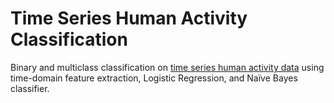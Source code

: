 # Time Series Human Activity Classification

Binary and multiclass classification on [time series human activity data](https://archive.ics.uci.edu/dataset/366/activity+recognition+system+based+on+multisensor+data+fusion+arem) using time-domain feature extraction, Logistic Regression, and Naïve Bayes classifier. 
